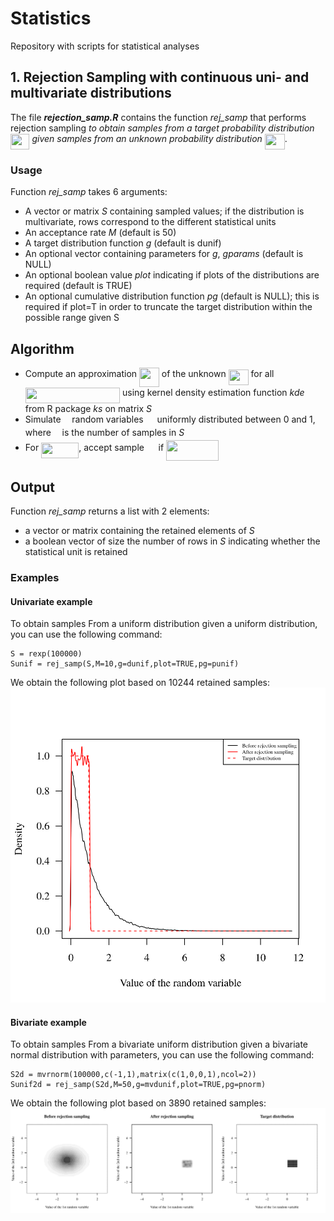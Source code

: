 # Statistics
Repository with scripts for statistical analyses

## 1. Rejection Sampling with continuous uni- and multivariate distributions
The file ***rejection_samp.R*** contains the function *rej_samp* that performs rejection sampling *to obtain samples from a target probability distribution* <img src="https://rawgit.com/nalcala/Statistics/svgs/svgs/ffcbbb391bc04da2d07f7aef493d3e2a.svg?invert_in_darkmode" align=middle width=30.4986pt height=24.56553pt/> *given samples from an *unknown probability distribution** <img src="https://rawgit.com/nalcala/Statistics/svgs/svgs/7997339883ac20f551e7f35efff0a2b9.svg?invert_in_darkmode" align=middle width=31.88493pt height=24.56553pt/>.

### Usage
Function *rej_samp* takes 6 arguments:
- A vector or matrix *S* containing sampled values; if the distribution is multivariate, rows correspond to the different statistical units
- An acceptance rate *M* (default is 50)
- A target distribution function *g* (default is dunif)
- An optional vector containing parameters for *g*, *gparams* (default is NULL)
- An optional boolean value *plot* indicating if plots of the distributions are required (default is TRUE)
- An optional cumulative distribution function *pg* (default is NULL); this is required if plot=T in order to truncate the target distribution within the possible range given S

## Algorithm
- Compute an approximation <img src="https://rawgit.com/nalcala/Statistics/svgs/svgs/1be415bedf77d1dc80452b7e1a1146b7.svg?invert_in_darkmode" align=middle width=31.91496pt height=30.55107pt/> of the unknown <img src="https://rawgit.com/nalcala/Statistics/svgs/svgs/7997339883ac20f551e7f35efff0a2b9.svg?invert_in_darkmode" align=middle width=31.88493pt height=24.56553pt/> for all <img src="https://rawgit.com/nalcala/Statistics/svgs/svgs/84b486d65e13978df1d1b6c83dcf8a5f.svg?invert_in_darkmode" align=middle width=151.243125pt height=24.56553pt/> using kernel density estimation function *kde* from R package *ks* on matrix *S*
- Simulate <img src="https://rawgit.com/nalcala/Statistics/svgs/svgs/55a049b8f161ae7cfeb0197d75aff967.svg?invert_in_darkmode" align=middle width=9.83004pt height=14.10255pt/> random variables <img src="https://rawgit.com/nalcala/Statistics/svgs/svgs/194516c014804d683d1ab5a74f8c5647.svg?invert_in_darkmode" align=middle width=14.008665pt height=14.10255pt/> uniformly distributed between 0 and 1, where <img src="https://rawgit.com/nalcala/Statistics/svgs/svgs/55a049b8f161ae7cfeb0197d75aff967.svg?invert_in_darkmode" align=middle width=9.83004pt height=14.10255pt/> is the number of samples in *S*
- For <img src="https://rawgit.com/nalcala/Statistics/svgs/svgs/5059c0687b56e424dbd5e2100470ae5c.svg?invert_in_darkmode" align=middle width=60.09795pt height=24.56553pt/>, accept sample <img src="https://rawgit.com/nalcala/Statistics/svgs/svgs/d28140eda2d12e24b434e011b930fa23.svg?invert_in_darkmode" align=middle width=14.67576pt height=22.38192pt/> if <img src="https://rawgit.com/nalcala/Statistics/svgs/svgs/c0fda936eacea9cf0047928a8572707c.svg?invert_in_darkmode" align=middle width=83.71308pt height=33.14091pt/>


## Output
Function *rej_samp* returns a list with 2 elements:
- a vector or matrix containing the retained elements of *S*
- a boolean vector of size the number of rows in *S* indicating whether the statistical unit is retained

### Examples
#### Univariate example
To obtain samples From a uniform distribution given a uniform distribution, you can use the following command:
```
S = rexp(100000)
Sunif = rej_samp(S,M=10,g=dunif,plot=TRUE,pg=punif)
```
We obtain the following plot based on 10244 retained samples:
![Rejection sampling example](Example_exp2unif.png?raw=true "1D rejection sampling example")

#### Bivariate example
To obtain samples From a bivariate uniform distribution given a bivariate normal distribution with parameters, you can use the following command:
```
S2d = mvrnorm(100000,c(-1,1),matrix(c(1,0,0,1),ncol=2))
Sunif2d = rej_samp(S2d,M=50,g=mvdunif,plot=TRUE,pg=pnorm)
```

We obtain the following plot based on 3890 retained samples:
![Rejection sampling example](Example_mvnorm2mvunif.png?raw=true "2D rejection sampling example")

